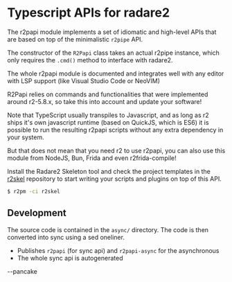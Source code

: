 # Typescript APIs for radare2

The r2papi module implements a set of idiomatic and high-level APIs that are based on top of the minimalistic `r2pipe` API.

The constructor of the `R2Papi` class takes an actual r2pipe instance, which only requires the `.cmd()` method to interface with radare2.

The whole r2papi module is documented and integrates well with any editor with LSP support (like Visual Studio Code or NeoVIM)

R2Papi relies on commands and functionalities that were implemented around r2-5.8.x, so take this into account and update your software!

Note that TypeScript usually transpiles to Javascript, and as long as r2 ships it's own javascript runtime (based on QuickJS, which is ES6) it is possible to run the resulting r2papi scripts without any extra dependency in your system.

But that does not mean that you need r2 to use r2papi, you can also use this module from NodeJS, Bun, Frida and even r2frida-compile!


Install the Radare2 Skeleton tool and check the project templates in the [r2skel](https://github.com/radareorg/radare2-skel) repository to start writing your scripts and plugins on top of this API.

```bash
$ r2pm -ci r2skel
```

## Development

The source code is contained in the `async/` directory. The code is then converted into sync using a sed oneliner.

* Publishes `r2papi` (for sync api) and `r2papi-async` for the asynchronous
* The whole sync api is autogenerated

--pancake
